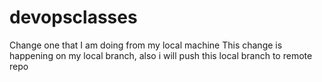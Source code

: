 # devopsclasses
Change one that I am doing from my local machine
This change is happening on my local branch, also i will push this local branch to remote repo
